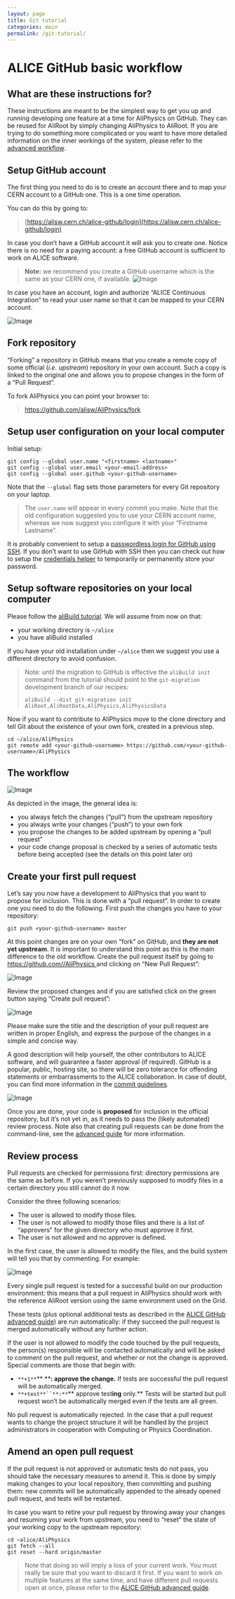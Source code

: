 ```yaml
---
layout: page
title: Git tutorial
categories: main
permalink: /git-tutorial/
---
```


# ALICE GitHub basic workflow

## What are these instructions for?

These instructions are meant to be the simplest way to get you up and running developing one feature at a time for AliPhysics on GitHub.
They can be reused for AliRoot by simply changing AliPhysics to AliRoot. If you are trying to do something more complicated or you want to have more detailed information on the inner workings of the system, please refer to the [advanced workflow](/git-advanced).

## Setup GitHub account

The first thing you need to do is to create an account there and to map your CERN account to a GitHub one. This is a one time operation. 

You can do this by going to:


> [https://alisw.cern.ch/alice-github/login](https://alisw.cern.ch/alice-github/login)

In case you don’t have a GitHub account it will ask you to create one. Notice there is no need for a paying account: a free GitHub account is sufficient to work on ALICE software.


> **Note:** we recommend you create a GitHub username which is the same as your CERN one, if available.
![Image](https://d2mxuefqeaa7sj.cloudfront.net/s_DC2E677430BA2AA7FD207F2D16426909084AA99BBE80F321C6194E44ED5772CA_1481104790690_C55599B5-D37E-45AF-BE7B-0F8515669BC2.png)


In case you have an account, login and authorize “ALICE Continuous Integration” to read your user name so that it can be mapped to your CERN account.

![Image](https://d2mxuefqeaa7sj.cloudfront.net/s_DC2E677430BA2AA7FD207F2D16426909084AA99BBE80F321C6194E44ED5772CA_1481104817047_7D8A528B-53AE-4855-8F54-9C7DDCD18E7D.png)

## Fork repository

“Forking” a repository in GitHub means that you create a remote copy of some official (*i.e.* *upstream*) repository in your own account. Such a copy is linked to the original one and allows you to propose changes in the form of a “Pull Request”.

To fork AliPhysics you can point your browser to:


> https://github.com/alisw/AliPhysics/fork


## Setup user configuration on your local computer

Initial setup:


    git config --global user.name "<firstname> <lastname>"
    git config --global user.email <your-email-address>
    git config --global user.github <your-github-username>

Note that the `--global` flag sets those parameters for every Git repository on your laptop.


> The `user.name` will appear in every commit you make. Note that the old configuration suggested you to use your CERN account name, whereas we now suggest you configure it with your “Firstname Lastname”.

It is probably convenient to setup a [passwordless login for GitHub using SSH](https://help.github.com/articles/generating-an-ssh-key/). If you don’t want to use GitHub with SSH then you can check out how to setup the [credentials helper](https://help.github.com/articles/caching-your-github-password-in-git/) to temporarily or permanently store your password.

## Setup software repositories on your local computer

Please follow the [aliBuild tutorial](http://alisw.github.io/alibuild/tutorial.html). We will assume from now on that:


- your working directory is `~/alice` 
- you have aliBuild installed

If you have your old installation under `~/alice` then we suggest you use a different directory to avoid confusion.


> Note: until the migration to GitHub is effective the `aliBuild init` command from the tutorial should point to the `git-migration`  development branch of our recipes:
> 
> `aliBuild --dist git-migration init AliRoot,AliRootData,AliPhysics,AliPhysicsData` 

Now if you want to contribute to AliPhysics move to the clone directory and tell Git about the existence of your own fork, created in a previous step.


    cd ~/alice/AliPhysics
    git remote add <your-github-username> https://github.com/<your-github-username>/AliPhysics


## The workflow
![Image](https://d2mxuefqeaa7sj.cloudfront.net/s_DC2E677430BA2AA7FD207F2D16426909084AA99BBE80F321C6194E44ED5772CA_1481104848816_38113614-B38C-4B7C-BA39-C6BE8D14B38B.png)


As depicted in the image, the general idea is:

- you always fetch the changes (“pull”) from the upstream repository
- you always write your changes (“push”) to your own fork
- you propose the changes to be added upstream by opening a “pull request”
- your code change proposal is checked by a series of automatic tests before being accepted (see the details on this point later on)

## Create your first pull request

Let’s say you now have a development to AliPhysics that you want to propose for inclusion. This is done with a “pull request”. In order to create one you need to do the following. First push the changes you have to your repository:


    git push <your-github-username> master

At this point changes are on your own “fork” on GitHub, and **they are not yet upstream**.
It is important to understand this point as this is the main difference to the old workflow.
Create the pull request itself by going to [https://github.com/<your-github-username>/AliPhysics ](https://github.com/alisw/AliPhysics)
and clicking on “New Pull Request”:

![Image](https://d2mxuefqeaa7sj.cloudfront.net/s_DC2E677430BA2AA7FD207F2D16426909084AA99BBE80F321C6194E44ED5772CA_1481104883470_48EC02AC-0ACC-464E-A571-998A16C4F43B.png)


Review the proposed changes and if you are satisfied click on the green button saying “Create pull request”:

![Image](https://d2mxuefqeaa7sj.cloudfront.net/s_DC2E677430BA2AA7FD207F2D16426909084AA99BBE80F321C6194E44ED5772CA_1481104945640_E9ADB103-C71E-49EA-8008-54CA1ABDDF50.png)


Please make sure the title and the description of your pull request are written in proper English,
and express the purpose of the changes in a simple and concise way.

A good description will help yourself, the other contributors to ALICE software, and will guarantee a faster approval (if required).
GitHub is a popular, public, hosting site, so there will be zero tolerance for offending statements or embarrassments to the
ALICE collaboration. In case of doubt, you can find more information in the [commit guidelines](/doc/7mesQeJRwfZyphJsJ85ER).

![Image](https://d2mxuefqeaa7sj.cloudfront.net/s_98FF252C26DE06DC5A57C33513260F22ADF7DCDF39C8B349FAD53C27D51C830E_1484309825564_Schermata+2017-01-13+alle+13.16.39.png)


Once you are done, your code is **proposed** for inclusion in the official repository, but it’s not yet in, as it needs to pass the (likely automated) review process.
Note also that creating pull requests can be done from the command-line, see the [advanced guide](/git-advanced) for more information.

## Review process

Pull requests are checked for permissions first: directory permissions are the same as before. If you weren’t previously supposed to modify files in a certain directory you still cannot do it now.

Consider the three following scenarios:


- The user is allowed to modify those files.
- The user is not allowed to modify those files and there is a list of “approvers” for the given directory who must approve it first.
- The user is not allowed and no approver is defined.

In the first case, the user is allowed to modify the files, and the build system will tell you that by commenting. For example:

![Image](https://d2mxuefqeaa7sj.cloudfront.net/s_98FF252C26DE06DC5A57C33513260F22ADF7DCDF39C8B349FAD53C27D51C830E_1481549204743_Schermata+2016-12-12+alle+14.26.04.png)


Every single pull request is tested for a successful build on our production environment: this means that a pull request in AliPhysics should work with the reference AliRoot version using the same environment used on the Grid.

These tests (plus optional additional tests as described in the [ALICE GitHub advanced guide](/git-advanced)) are run automatically: if they succeed the pull request is merged automatically without any further action.

If the user is not allowed to modify the code touched by the pull requests, the person(s) responsible will be contacted automatically and will be asked to comment on the pull request, and whether or not the change is approved. Special comments are those that begin with:


- `**+1**`** ****: ****approve the change****.** If tests are successful the pull request will be automatically merged.
- `**+test**``**:**`** approve test****ing**** only.** Tests will be started but pull request won’t be automatically merged even if the tests are all green.

No pull request is automatically rejected. In the case that a pull request wants to change the project structure it will be handled by the project administrators in cooperation with Computing or Physics Coordination.


## Amend an open pull request

If the pull request is not approved or automatic tests do not pass, you should take the necessary measures to amend it. This is done by simply making changes to your local repository, then committing and pushing them: new commits
will be automatically appended to the already opened pull request, and tests will be restarted.

In case you want to retire your pull request by throwing away your changes and resuming your work from upstream, you need to “reset” the state of your working copy to the upstream repository:


    cd ~alice/AliPhysics
    git fetch --all
    git reset --hard origin/master


> Note that doing so will imply a loss of your current work. You must really be sure that you want to discard it first. If you want to work on multiple features at the same time, and have different pull requests open at once, please refer to the [ALICE GitHub advanced guide](/git-advanced).
